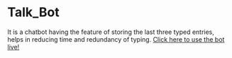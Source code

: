 # Talk_Bot
It is a chatbot having the feature of storing the last three typed entries, helps in reducing time and redundancy of typing.
[Click here to use the bot live!](https://talk-bot-h6ma.onrender.com)

